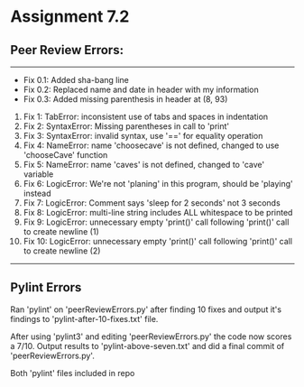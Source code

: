 # Assignment 7.2
## Peer Review Errors:
<hr>
<ul>
  <li>Fix 0.1: Added sha-bang line</li>
  <li>Fix 0.2: Replaced name and date in header with my information</li>
  <li>Fix 0.3: Added missing parenthesis in header at (8, 93)</li>
</ul>
<ol>
  <li>Fix 1: TabError: inconsistent use of tabs and spaces in indentation</li>
  <li>Fix 2: SyntaxError: Missing parentheses in call to 'print'</li>
  <li>Fix 3: SyntaxError: invalid syntax, use '==' for equality operation</li>
  <li>Fix 4: NameError: name 'choosecave' is not defined, changed to use 'chooseCave' function</li>
  <li>Fix 5: NameError: name 'caves' is not defined, changed to 'cave' variable</li>
  <li>Fix 6: LogicError: We're not 'planing' in this program, should be 'playing' instead</li>
  <li>Fix 7: LogicError: Comment says 'sleep for 2 seconds' not 3 seconds</li>
  <li>Fix 8: LogicError: multi-line string includes ALL whitespace to be printed</li>
  <li>Fix 9: LogicError: unnecessary empty 'print()' call following 'print()' call to create newline (1)</li>
  <li>Fix 10: LogicError: unnecessary empty 'print()' call following 'print()' call to create newline (2)</li>
</ol>
<hr>
<h2>Pylint Errors</h2>
<p>Ran 'pylint' on 'peerReviewErrors.py' after finding 10 fixes and output it's findings to 'pylint-after-10-fixes.txt' file.</p>
<p>After using 'pylint3' and editing 'peerReviewErrors.py' the code now scores a 7/10. Output results to 'pylint-above-seven.txt' and did a final commit of 'peerReviewErrors.py'.</p>
<p>Both 'pylint' files included in repo</p>
